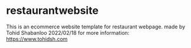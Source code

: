 # restaurantwebsite

This is an ecommerce website template for restaurant webpage.
made by Tohid Shabanloo
2022/02/18
for more information: https://www.tohidsh.com
